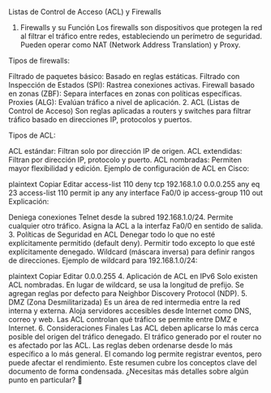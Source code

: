 Listas de Control de Acceso (ACL) y Firewalls
1. Firewalls y su Función
Los firewalls son dispositivos que protegen la red al filtrar el tráfico entre redes, estableciendo un perímetro de seguridad. Pueden operar como NAT (Network Address Translation) y Proxy.

Tipos de firewalls:

Filtrado de paquetes básico: Basado en reglas estáticas.
Filtrado con Inspección de Estados (SPI): Rastrea conexiones activas.
Firewall basado en zonas (ZBF): Separa interfaces en zonas con políticas específicas.
Proxies (ALG): Evalúan tráfico a nivel de aplicación.
2. ACL (Listas de Control de Acceso)
Son reglas aplicadas a routers y switches para filtrar tráfico basado en direcciones IP, protocolos y puertos.

Tipos de ACL:

ACL estándar: Filtran solo por dirección IP de origen.
ACL extendidas: Filtran por dirección IP, protocolo y puerto.
ACL nombradas: Permiten mayor flexibilidad y edición.
Ejemplo de configuración de ACL en Cisco:

plaintext
Copiar
Editar
access-list 110 deny tcp 192.168.1.0 0.0.0.255 any eq 23
access-list 110 permit ip any any
interface Fa0/0
ip access-group 110 out
Explicación:

Deniega conexiones Telnet desde la subred 192.168.1.0/24.
Permite cualquier otro tráfico.
Asigna la ACL a la interfaz Fa0/0 en sentido de salida.
3. Políticas de Seguridad en ACL
Denegar todo lo que no esté explícitamente permitido (default deny).
Permitir todo excepto lo que esté explícitamente denegado.
Wildcard (máscara inversa) para definir rangos de direcciones.
Ejemplo de wildcard para 192.168.1.0/24:

plaintext
Copiar
Editar
0.0.0.255
4. Aplicación de ACL en IPv6
Solo existen ACL nombradas.
En lugar de wildcard, se usa la longitud de prefijo.
Se agregan reglas por defecto para Neighbor Discovery Protocol (NDP).
5. DMZ (Zona Desmilitarizada)
Es un área de red intermedia entre la red interna y externa.
Aloja servidores accesibles desde Internet como DNS, correo y web.
Las ACL controlan qué tráfico se permite entre DMZ e Internet.
6. Consideraciones Finales
Las ACL deben aplicarse lo más cerca posible del origen del tráfico denegado.
El tráfico generado por el router no es afectado por las ACL.
Las reglas deben ordenarse desde lo más específico a lo más general.
El comando log permite registrar eventos, pero puede afectar el rendimiento.
Este resumen cubre los conceptos clave del documento de forma condensada. ¿Necesitas más detalles sobre algún punto en particular? 🚀

